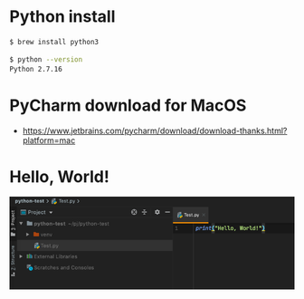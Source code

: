# Python install
```bash
$ brew install python3
```
```bash
$ python --version
Python 2.7.16
```

# PyCharm download for MacOS
- https://www.jetbrains.com/pycharm/download/download-thanks.html?platform=mac

# Hello, World!
![HelloWorld](.[20200725]_install_python3_images/eaaa1ce5.png)
